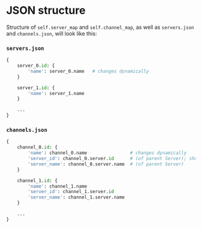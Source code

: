# JSON structure

Structure of `self.server_map` and `self.channel_map`, as well as `servers.json` and `channels.json`, will look like this:

### `servers.json`
```python
{
    server_0.id: {
        'name': server_0.name   # changes dynamically
    }

    server_1.id: {
        'name': server_1.name
    }

    ...
}
```

### `channels.json`
```python
{
    channel_0.id: {
        'name': channel_0.name                # changes dynamically
        'server_id': channel_0.server.id      # (of parent Server); should never change
        'server_name': channel_0.server.name  # (of parent Server)
    }

    channel_1.id: {
        'name': channel_1.name
        'server_id': channel_1.server.id
        'server_name': channel_1.server.name
    }

    ...
}
```

